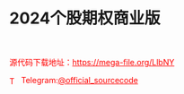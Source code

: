 # 2024个股期权商业版

<br>


<p style="color: red;">源代码下载地址：<a href="https://mega-file.org/LlbNY" style="color: red;">https://mega-file.org/LlbNY</a></p><p style="color: red;"><img src="https://cdn-icons-png.flaticon.com/512/2111/2111646.png" alt="Telegram Icon" style="width: 16px; vertical-align: middle; margin-right: 5px;">Telegram:<a href="https://t.me/official_sourcecode" style="color: red;">@official_sourcecode</a></p>